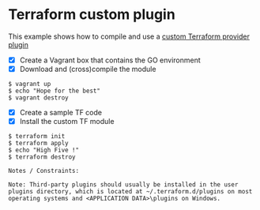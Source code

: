 # Terraform custom plugin

This example shows how to compile and use a [custom Terraform provider plugin](https://github.com/petems/terraform-provider-extip)

- [x]  Create a Vagrant box that contains the GO environment
- [x]  Download and (cross)compile the module

```
$ vagrant up
$ echo "Hope for the best"
$ vagrant destroy
```

- [x]  Create a sample TF code
- [x]  Install the custom TF module

```
$ terraform init
$ terraform apply
$ echo "High Five !"
$ terraform destroy

Notes / Constraints:

Note: Third-party plugins should usually be installed in the user plugins directory, which is located at ~/.terraform.d/plugins on most operating systems and <APPLICATION DATA>\plugins on Windows.